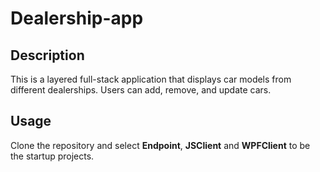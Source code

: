 # Dealership-app

## Description

This is a layered full-stack application that displays car models from different dealerships. Users can add, remove, and update cars.

## Usage

Clone the repository and select **Endpoint**, **JSClient** and **WPFClient** to be the startup projects.
